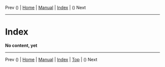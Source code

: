 Prev () | [Home](QMTHome) | [Manual](QMTDocMain) | [Index](QMTAxAdvIndex) | () Next
- - -

# Index

**No content, yet**

- - -
Prev () | [Home](QMTHome) | [Manual](QMTDocMain) | [Index](QMTAxAdvIndex) | [Top](#) | () Next
